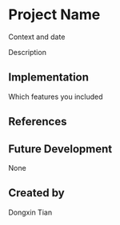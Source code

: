 # Project Name
Context and date

Description

## Implementation
Which features you included

## References

## Future Development
None

## Created by
Dongxin Tian